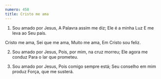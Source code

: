 ```yaml
---
numero: 458
title: Cristo me ama
---
```

1. Sou amado por Jesus,
A Palavra assim me diz;
Ele é a minha Luz
E me leva ao Seu país.

Cristo me ama,
Sei que me ama,
Muito me ama,
Em Cristo sou feliz.

2. Sou amado por Jesus,
Pois, por mim, na cruz morreu;
Ele agora me conduz
Para o lar que prometeu.

3. Sou amado por Jesus,
Pois comigo sempre está;
Seu conselho em mim produz
Força, que me susterá.
